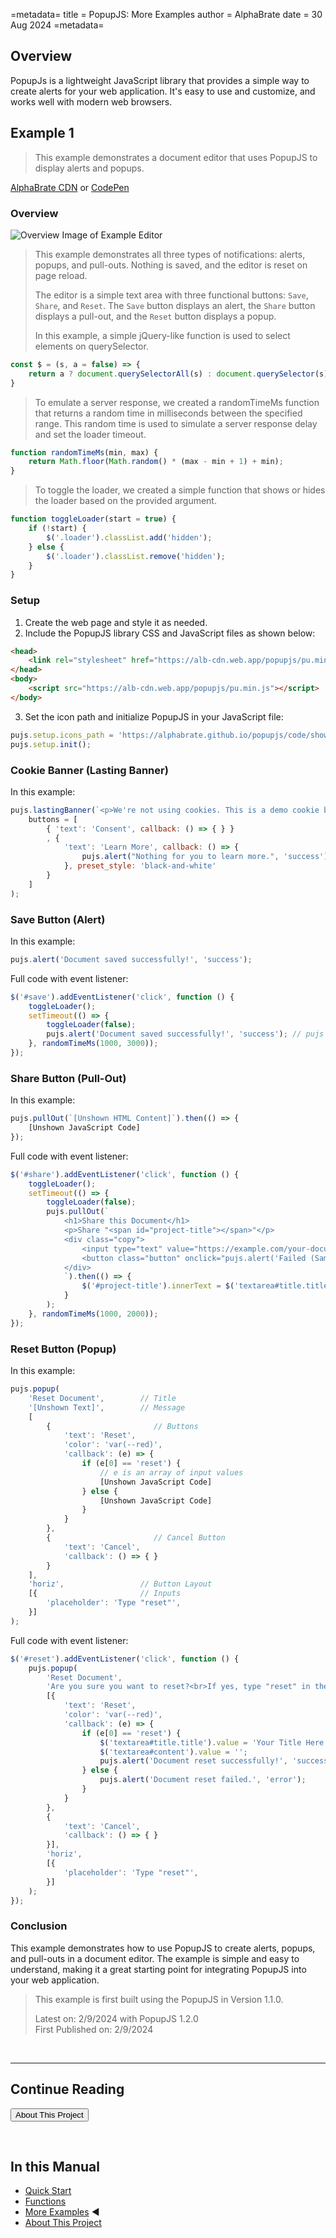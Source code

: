 =metadata=
title = PopupJS: More Examples
author = AlphaBrate
date = 30 Aug 2024
=metadata=

## Overview
PopupJs is a lightweight JavaScript library that provides a simple way to create alerts for your web application. It's easy to use and customize, and works well with modern web browsers.

## Example 1

> This example demonstrates a document editor that uses PopupJS to display alerts and popups.

<a target="_blank" href="https://alb-cdn.web.app/popupjs/examples/document-editor/">AlphaBrate CDN</a>
or
<a target="_blank" href="https://codepen.io/AlphaBrate/pen/bGPxMMx">CodePen</a>

### Overview

![Overview Image of Example Editor](assets/editor-overview.png?border-radius=11px&center=true)

> This example demonstrates all three types of notifications: alerts, popups, and pull-outs. Nothing is saved, and the editor is reset on page reload.
> 
> The editor is a simple text area with three functional buttons: `Save`, `Share`, and `Reset`. The `Save` button displays an alert, the `Share` button displays a pull-out, and the `Reset` button displays a popup.
>
> In this example, a simple jQuery-like function is used to select elements on querySelector.

```javascript
const $ = (s, a = false) => {
    return a ? document.querySelectorAll(s) : document.querySelector(s);
}
```

> To emulate a server response, we created a randomTimeMs function that returns a random time in milliseconds between the specified range. This random time is used to simulate a server response delay and set the loader timeout.

```javascript
function randomTimeMs(min, max) {
    return Math.floor(Math.random() * (max - min + 1) + min);
}
```

> To toggle the loader, we created a simple function that shows or hides the loader based on the provided argument.

```javascript
function toggleLoader(start = true) {
    if (!start) {
        $('.loader').classList.add('hidden');
    } else {
        $('.loader').classList.remove('hidden');
    }
}
```

### Setup

1. Create the web page and style it as needed.
2. Include the PopupJS library CSS and JavaScript files as shown below:

```html
<head>
    <link rel="stylesheet" href="https://alb-cdn.web.app/popupjs/pu.min.css">
</head>
<body>
    <script src="https://alb-cdn.web.app/popupjs/pu.min.js"></script>
</body>
```

3. Set the icon path and initialize PopupJS in your JavaScript file:

```javascript
pujs.setup.icons_path = 'https://alphabrate.github.io/popupjs/code/showcase/icons/';
pujs.setup.init();
```

### Cookie Banner (Lasting Banner)

In this example:

```javascript
pujs.lastingBanner(`<p>We're not using cookies. This is a demo cookie banner.</p>`, type = 'alphabrate', 'bottom',
    buttons = [
        { 'text': 'Consent', callback: () => { } }
        , {
            'text': 'Learn More', callback: () => {
                pujs.alert("Nothing for you to learn more.", 'success');
            }, preset_style: 'black-and-white'
        }
    ]
);
```

### Save Button (Alert)

In this example:

```javascript
pujs.alert('Document saved successfully!', 'success');
```

Full code with event listener:

```javascript
$('#save').addEventListener('click', function () {
    toggleLoader();
    setTimeout(() => {
        toggleLoader(false);
        pujs.alert('Document saved successfully!', 'success'); // pujs
    }, randomTimeMs(1000, 3000));
});
```

### Share Button (Pull-Out)

In this example:

```javascript
pujs.pullOut(`[Unshown HTML Content]`).then(() => {
    [Unshown JavaScript Code]
});
```

Full code with event listener:

```javascript
$('#share').addEventListener('click', function () {
    toggleLoader();
    setTimeout(() => {
        toggleLoader(false);
        pujs.pullOut(`
            <h1>Share this Document</h1>
            <p>Share "<span id="project-title"></span>"</p>
            <div class="copy">
                <input type="text" value="https://example.com/your-document" readonly>
                <button class="button" onclick="pujs.alert('Failed (Sample)')">Copy</button>
            </div>
            `).then(() => {
                $('#project-title').innerText = $('textarea#title.title').value;
            }
        );
    }, randomTimeMs(1000, 2000));
});
```

### Reset Button (Popup)

In this example:

```javascript
pujs.popup(
    'Reset Document',        // Title
    '[Unshown Text]',        // Message
    [
        {                       // Buttons
            'text': 'Reset',
            'color': 'var(--red)',
            'callback': (e) => {
                if (e[0] == 'reset') {
                    // e is an array of input values
                    [Unshown JavaScript Code]
                } else {
                    [Unshown JavaScript Code]
                }
            }
        },
        {                       // Cancel Button
            'text': 'Cancel',
            'callback': () => { }
        }
    ],
    'horiz',                 // Button Layout
    [{                       // Inputs
        'placeholder': 'Type "reset"',
    }]
);
```

Full code with event listener:

```javascript
$('#reset').addEventListener('click', function () {
    pujs.popup(
        'Reset Document',
        'Are you sure you want to reset?<br>If yes, type "reset" in the input field below and click "Reset".',
        [{
            'text': 'Reset',
            'color': 'var(--red)',
            'callback': (e) => {
                if (e[0] == 'reset') {
                    $('textarea#title.title').value = 'Your Title Here';
                    $('textarea#content').value = '';
                    pujs.alert('Document reset successfully!', 'success');
                } else {
                    pujs.alert('Document reset failed.', 'error');
                }
            }
        },
        {
            'text': 'Cancel',
            'callback': () => { }
        }],
        'horiz',
        [{
            'placeholder': 'Type "reset"',
        }]
    );
});
```

### Conclusion

This example demonstrates how to use PopupJS to create alerts, popups, and pull-outs in a document editor. The example is simple and easy to understand, making it a great starting point for integrating PopupJS into your web application.

> This example is first built using the PopupJS in Version 1.1.0.
>
> Latest on: 2/9/2024 with PopupJS 1.2.0 <br>
> First Published on: 2/9/2024


<br>
<hr>

<h2 class="center">Continue Reading</h2>

<a href="?article=project" class="center no-margin"><button>About This Project</button></a>

<br>

<div class="space-break dots" data-height="4"></div>

## In this Manual

- [Quick Start](?article=index)
- [Functions](?article=functions) 
- [More Examples](?article=more-examples) ◀
- [About This Project](?article=project)